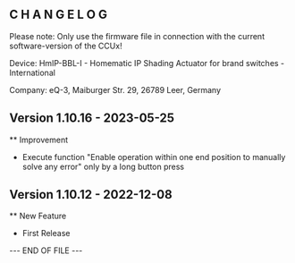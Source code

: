 C H A N G E L O G
-----------------

Please note: Only use the firmware file in connection with the current software-version of the CCUx!

Device:      HmIP-BBL-I - Homematic IP Shading Actuator for brand switches - International

Company:     eQ-3, Maiburger Str. 29, 26789 Leer, Germany



Version 1.10.16 - 2023-05-25
--------------------------------------------------------------

** Improvement
   * Execute function "Enable operation within one end position to manually solve any error" only by a long button press



Version 1.10.12 - 2022-12-08
--------------------------------------------------------------

** New Feature
   * First Release



--- END OF FILE ---
